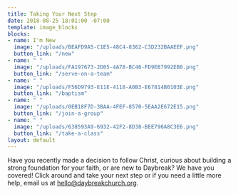 ```yaml
---
title: Taking Your Next Step
date: 2018-08-25 18:01:00 -07:00
template: image_blocks
blocks:
- name: I'm New
  image: "/uploads/BEAFD9A5-C1E5-48C4-8362-C3D232BAAEEF.png"
  button_link: "/new"
- name: " "
  image: "/uploads/FA197673-2D05-4A78-BC46-FD9EB7992EB0.png"
  button_link: "/serve-on-a-team"
- name: " "
  image: "/uploads/F56D9793-E11E-4118-A0B3-E67814B0103E.png"
  button_link: "/baptism"
- name: " "
  image: "/uploads/0EB18F7D-3BAA-4FEF-8570-5EAA2E672E15.png"
  button_link: "/join-a-group"
- name: " "
  image: "/uploads/638593A9-6932-42F2-8D38-BEE796A8C3E6.png"
  button_link: "/take-a-class"
layout: default
---
```


Have you recently made a decision to follow Christ, curious about building a strong foundation for your faith, or are new to Daybreak? We have you covered! Click around and take your next step or if you need a little more help, email us at [hello@daybreakchurch.org](mailto:hello@daybreakchurch.org).     

